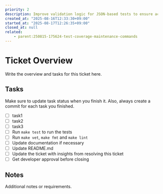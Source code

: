 ```yaml
---
priority: 2
description: Improve validation logic for JSON-based tests to ensure accuracy and reliability
created_at: "2025-08-16T12:33:30+09:00"
started_at: "2025-08-17T12:26:35+09:00"
closed_at: null
related:
    - parent:250815-175624-test-coverage-maintenance-commands
---
```


# Ticket Overview

Write the overview and tasks for this ticket here.

## Tasks
Make sure to update task status when you finish it. Also, always create a commit for each task you finished.

- [ ] task1
- [ ] task2
- [ ] task3
- [ ] Run `make test` to run the tests
- [ ] Run `make vet`, `make fmt` and `make lint`
- [ ] Update documentation if necessary
- [ ] Update README.md
- [ ] Update the ticket with insights from resolving this ticket
- [ ] Get developer approval before closing

## Notes

Additional notes or requirements.
